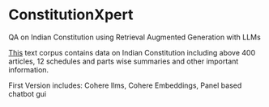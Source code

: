# ConstitutionXpert
QA on Indian Constitution using Retrieval Augmented Generation with LLMs

[This](Project_CI/prepared_data/file_context_corpus_cleaned_extended_part3.pdf) text corpus contains data on 
Indian Constitution including above 400 articles, 12 schedules and parts wise summaries and other important information.

First Version includes:
Cohere llms,
Cohere Embeddings,
Panel based chatbot gui
